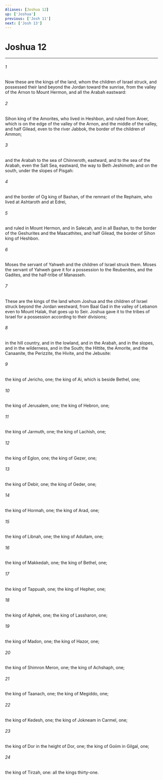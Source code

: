 ```yaml
---
Aliases: [Joshua 12]
up: ['Joshua']
previous: ['Josh 11']
next: ['Josh 13']
---
```

# Joshua 12
***





###### 1 

Now these are the kings of the land, whom the children of Israel struck, and possessed their land beyond the Jordan toward the sunrise, from the valley of the Arnon to Mount Hermon, and all the Arabah eastward: 



###### 2 

Sihon king of the Amorites, who lived in Heshbon, and ruled from Aroer, which is on the edge of the valley of the Arnon, and the middle of the valley, and half Gilead, even to the river Jabbok, the border of the children of Ammon; 



###### 3 

and the Arabah to the sea of Chinneroth, eastward, and to the sea of the Arabah, even the Salt Sea, eastward, the way to Beth Jeshimoth; and on the south, under the slopes of Pisgah: 



###### 4 

and the border of Og king of Bashan, of the remnant of the Rephaim, who lived at Ashtaroth and at Edrei, 



###### 5 

and ruled in Mount Hermon, and in Salecah, and in all Bashan, to the border of the Geshurites and the Maacathites, and half Gilead, the border of Sihon king of Heshbon. 



###### 6 

Moses the servant of Yahweh and the children of Israel struck them. Moses the servant of Yahweh gave it for a possession to the Reubenites, and the Gadites, and the half-tribe of Manasseh. 



###### 7 

These are the kings of the land whom Joshua and the children of Israel struck beyond the Jordan westward, from Baal Gad in the valley of Lebanon even to Mount Halak, that goes up to Seir. Joshua gave it to the tribes of Israel for a possession according to their divisions; 



###### 8 

in the hill country, and in the lowland, and in the Arabah, and in the slopes, and in the wilderness, and in the South; the Hittite, the Amorite, and the Canaanite, the Perizzite, the Hivite, and the Jebusite: 



###### 9 

the king of Jericho, one; the king of Ai, which is beside Bethel, one; 



###### 10 

the king of Jerusalem, one; the king of Hebron, one; 



###### 11 

the king of Jarmuth, one; the king of Lachish, one; 



###### 12 

the king of Eglon, one; the king of Gezer, one; 



###### 13 

the king of Debir, one; the king of Geder, one; 



###### 14 

the king of Hormah, one; the king of Arad, one; 



###### 15 

the king of Libnah, one; the king of Adullam, one; 



###### 16 

the king of Makkedah, one; the king of Bethel, one; 



###### 17 

the king of Tappuah, one; the king of Hepher, one; 



###### 18 

the king of Aphek, one; the king of Lassharon, one; 



###### 19 

the king of Madon, one; the king of Hazor, one; 



###### 20 

the king of Shimron Meron, one; the king of Achshaph, one; 



###### 21 

the king of Taanach, one; the king of Megiddo, one; 



###### 22 

the king of Kedesh, one; the king of Jokneam in Carmel, one; 



###### 23 

the king of Dor in the height of Dor, one; the king of Goiim in Gilgal, one; 



###### 24 

the king of Tirzah, one: all the kings thirty-one.
